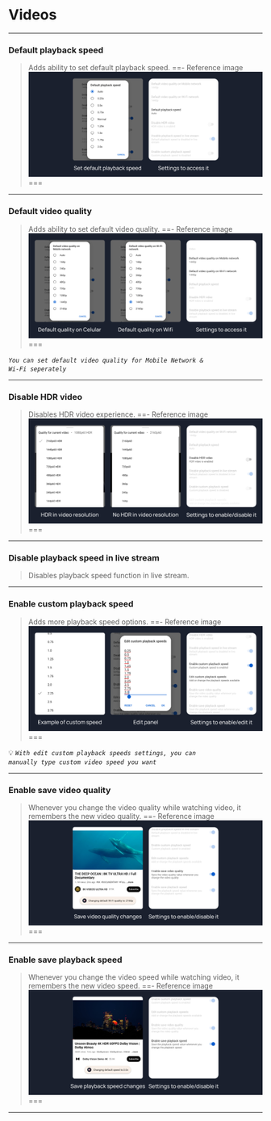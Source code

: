 # Videos
---
### Default playback speed
>Adds ability to set default playback speed.
==- Reference image
![](/assets/youtube/video/Default-playback-speed.jpg)
===
---
### Default video quality
>Adds ability to set default video quality.
==- Reference image
![](/assets/youtube/video/Default-Video-Quality.jpg)
===

<code><i>You can set default video quality for Mobile Network & Wi-Fi seperately</i></code>

---
### Disable HDR video
>Disables HDR video experience.
==- Reference image
![](/assets/youtube/video/Disable-HDR-Video.jpg)
===
---
### Disable playback speed in live stream
>Disables playback speed function in live stream.
---
### Enable custom playback speed
>Adds more playback speed options.
==- Reference image
![](/assets/youtube/video/Enable-custom-playback-speed.jpg)
===

💡 <code><i>With edit custom playback speeds settings, you can manually type custom video speed you want</i></code>

---
### Enable save video quality
>Whenever you change the video quality while watching video, it remembers the new video quality.
==- Reference image
![](/assets/youtube/video/Enable-save-video-quality.jpg)
===
---
### Enable save playback speed
>Whenever you change the video speed while watching video, it remembers the new video speed.
==- Reference image
![](/assets/youtube/video/Enable-save-playback-speed.jpg)
===
---
